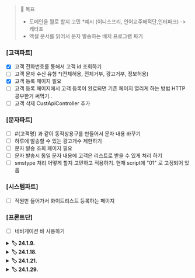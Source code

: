 > 🎯 목표 <br>
> - 도메인을 뭘로 할지 고민 *예시 (이니스프리, 인어교주해적단,인터파크) -> 케타포
> - 엑셀 문서를 읽어서 문자 발송하는 배치 프로그램 짜기 <br>

### [고객파트]
- [x] 고객 전화번호를 통해서 고객 id 조회하기 <br>
- [ ] 고객 문자 수신 유형 *(전체허용, 전체거부, 광고거부, 정보허용) <br>
- [x] 고객 등록 페이지 필요<br>
- [ ] 고객 등록 페이지에서 고객 등록이 완료되면 기존 페이지 열리게 하는 방법 HTTP 공부한거 써먹기..
- [ ] 고객 삭제 CustApiController 추가

### [문자파트]
- [ ] #{고객명} 과 같이 동적상용구를 만들어서 문자 내용 바꾸기 <br>
- [ ] 하루에 발송할 수 있는 광고개수 제한하기 <br>
- [ ] 문자 발송 조회 페이지 필요 <br>
- [ ] 문자 발송시 동일 문자 내용에 고객은 리스트로 받을 수 있게 처리 하기 <br> 
- [ ] smstype 처리 어떻게 할지 고민하고 적용하기. 현재 script에 "01" 로 고정되어 있음 <br>

### [시스템파트]
- [ ] 직원만 들어가서 화이트리스트 등록하는 페이지 <br>

### [프론트단]
- [ ] 네비게이션 바 사용하기

<details> 
	<summary><b>🏷️ 24.1.9.</b></summary>
	<div markdown = "1">
		<ul>
            <li> 마크다운보면서 복습 및 기술블로그 포스팅할만한 것들을 기록
            </li>
            <li> 빈 생명주기 콜백 이론 복습
            </li>
		</ul>
	</div>
</details>
<details> 
	<summary><b>🏷️ 24.1.18.</b></summary>
	<div markdown = "1">
		<ul>
            <li> JS+제이쿼리 찾아보면서 기본 페이지 세팅
            </li>
            <li> 전화번호 입력시 빈값인 경우 alert창 뜨게 세팅 
            </li>
            <li> 고객등록페이지 만들고 + ajax 연결
            </li>
		</ul>
	</div>
</details>
<details> 
	<summary><b>🏷️ 24.1.21.</b></summary>
	<div markdown = "1">
		<ul>
            <li> @RestController랑 @Controller 차이를 알 수 있었다
            </li>
            <li> 고객 저장하고 조회하는 기능까지 연결
            </li>
		</ul>
	</div>
</details>
<details> 
	<summary><b>🏷️ 24.1.29.</b></summary>
	<div markdown = "1">
		<ul>
            <li> Swagger 를 사용해 HTTP API 문서화하기
            </li>
            <li> 고객 전체 조회 페이지 생성
            </li>
            <li> 문자 발송 기능 프론트 연결 </li>
		</ul>
	</div>
</details>